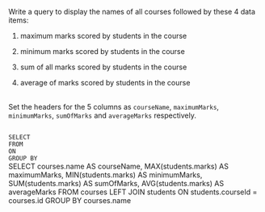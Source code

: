 Write a query to display the names of all courses followed by these 4 data items:

1. maximum marks scored by students in the course

2. minimum marks scored by students in the course

3. sum of all marks scored by students in the course

4. average of marks scored by students in the course
<br><br>

Set the headers for the 5 columns as `courseName`, `maximumMarks`, `minimumMarks`, `sumOfMarks` and `averageMarks` respectively.



<Editor lang="sql" dbName="students2-v3.db" type="exercise">
<code>
SELECT 
FROM
ON
GROUP BY
</code>

<solution>
SELECT   courses.name AS courseName, 
         MAX(students.marks) AS maximumMarks,
         MIN(students.marks) AS minimumMarks,
         SUM(students.marks) AS sumOfMarks,
         AVG(students.marks) AS averageMarks
FROM     courses LEFT JOIN students
ON       students.courseId = courses.id
GROUP BY courses.name
</solution>
</Editor>